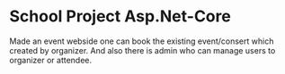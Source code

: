 # School Project Asp.Net-Core

Made an event webside one can book the existing event/consert which created by organizer. And also there is admin who can manage users to organizer or attendee.
